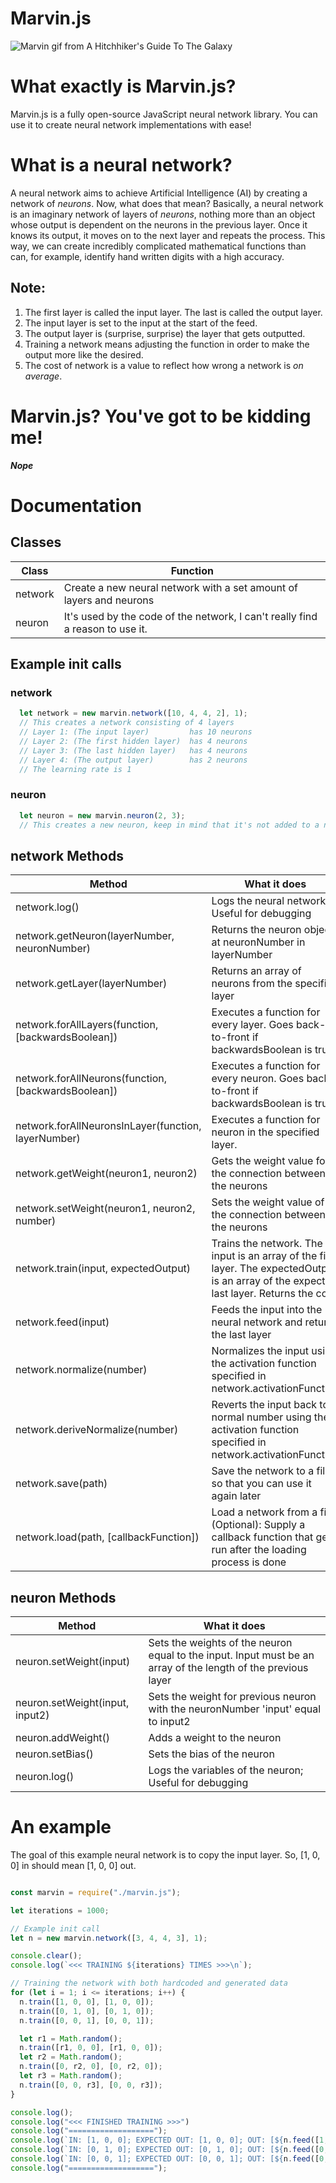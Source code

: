 Marvin.js
=======

![Marvin gif from A Hitchhiker's Guide To The Galaxy](https://media.giphy.com/media/ibI6pMtGf5tnO/giphy.gif)

# What exactly is Marvin.js?
Marvin.js is a fully open-source JavaScript neural network library. You can use it to create neural network implementations with ease!

# What is a neural network?
A neural network aims to achieve Artificial Intelligence (AI) by creating a network of _neurons_. Now, what does that mean? Basically, a neural network is an imaginary network of layers of _neurons_, nothing more than an object whose output is dependent on the neurons in the previous layer. Once it knows its output, it moves on to the next layer and repeats the process. This way, we can create incredibly complicated mathematical functions than can, for example, identify hand written digits with a high accuracy.
## Note:
1. The first layer is called the input layer. The last is called the output layer.
2. The input layer is set to the input at the start of the feed.
3. The output layer is (surprise, surprise) the layer that gets outputted.
4. Training a network means adjusting the function in order to make the output more like the desired.
5. The cost of network is a value to reflect how wrong a network is _on average_.

# Marvin.js? You've got to be kidding me!
*__Nope__*

Documentation
======

## Classes
| Class | Function |
| ----- | -------- |
| network | Create a new neural network with a set amount of layers and neurons |
| neuron | It's used by the code of the network, I can't really find a reason to use it. |

## Example init calls
### network
```javascript
  let network = new marvin.network([10, 4, 4, 2], 1);
  // This creates a network consisting of 4 layers
  // Layer 1: (The input layer)         has 10 neurons
  // Layer 2: (The first hidden layer)  has 4 neurons
  // Layer 3: (The last hidden layer)   has 4 neurons
  // Layer 4: (The output layer)        has 2 neurons
  // The learning rate is 1
```
### neuron
```javascript
  let neuron = new marvin.neuron(2, 3);
  // This creates a new neuron, keep in mind that it's not added to a network
```

## network Methods
| Method | What it does |
| ----- | -------- |
| network.log() | Logs the neural network; Useful for debugging |
| network.getNeuron(layerNumber, neuronNumber) | Returns the neuron object at neuronNumber in layerNumber |
| network.getLayer(layerNumber) | Returns an array of neurons from the specified layer |
| network.forAllLayers(function, [backwardsBoolean]) | Executes a function for every layer. Goes back-to-front if backwardsBoolean is true |
| network.forAllNeurons(function, [backwardsBoolean]) | Executes a function for every neuron. Goes back-to-front if backwardsBoolean is true |
| network.forAllNeuronsInLayer(function, layerNumber) | Executes a function for neuron in the specified layer. |
| network.getWeight(neuron1, neuron2) | Gets the weight value for the connection between the neurons |
| network.setWeight(neuron1, neuron2, number) | Sets the weight value of the connection between the neurons |
| network.train(input, expectedOutput) | Trains the network. The input is an array of the first layer. The expectedOutput is an array of the expected last layer. Returns the cost |
| network.feed(input) | Feeds the input into the neural network and returns the last layer |
| network.normalize(number) | Normalizes the input using the activation function specified in network.activationFunction |
| network.deriveNormalize(number) | Reverts the input back to a normal number using the activation function specified in network.activationFunction |
| network.save(path) | Save the network to a file so that you can use it again later |
| network.load(path, [callbackFunction]) | Load a network from a file. (Optional): Supply a callback function that gets run after the loading process is done |

## neuron Methods
| Method | What it does |
| ----- | -------- |
| neuron.setWeight(input) | Sets the weights of the neuron equal to the input. Input must be an array of the length of the previous layer  |
| neuron.setWeight(input, input2) | Sets the weight for previous neuron with the neuronNumber 'input' equal to input2 |
| neuron.addWeight() | Adds a weight to the neuron |
| neuron.setBias() | Sets the bias of the neuron |
| neuron.log() | Logs the variables of the neuron; Useful for debugging |

# An example
The goal of this example neural network is to copy the input layer.
So, [1, 0, 0] in should mean [1, 0, 0] out.
```JavaScript

const marvin = require("./marvin.js");

let iterations = 1000;

// Example init call
let n = new marvin.network([3, 4, 4, 3], 1);

console.clear();
console.log(`<<< TRAINING ${iterations} TIMES >>>\n`);

// Training the network with both hardcoded and generated data
for (let i = 1; i <= iterations; i++) {
  n.train([1, 0, 0], [1, 0, 0]);
  n.train([0, 1, 0], [0, 1, 0]);
  n.train([0, 0, 1], [0, 0, 1]);

  let r1 = Math.random();
  n.train([r1, 0, 0], [r1, 0, 0]);
  let r2 = Math.random();
  n.train([0, r2, 0], [0, r2, 0]);
  let r3 = Math.random();
  n.train([0, 0, r3], [0, 0, r3]);
}

console.log();
console.log("<<< FINISHED TRAINING >>>")
console.log("===================");
console.log(`IN: [1, 0, 0]; EXPECTED OUT: [1, 0, 0]; OUT: [${n.feed([1, 0, 0])}]`);
console.log(`IN: [0, 1, 0]; EXPECTED OUT: [0, 1, 0]; OUT: [${n.feed([0, 1, 0])}]`);
console.log(`IN: [0, 0, 1]; EXPECTED OUT: [0, 0, 1]; OUT: [${n.feed([0, 0, 1])}]`);
console.log("===================");

```
